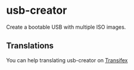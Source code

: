 # usb-creator
Create a bootable USB with multiple ISO images.

## Translations
You can help translating usb-creator on [Transifex](https://www.transifex.com/abalfoort/usb-creator)
